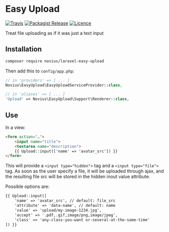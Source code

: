 # Easy Upload
[![Travis](https://img.shields.io/travis/novius/laravel-easy-upload.svg?maxAge=1800&style=flat-square)](https://travis-ci.org/novius/laravel-easy-upload)
[![Packagist Release](https://img.shields.io/packagist/v/novius/laravel-easy-upload.svg?maxAge=1800&style=flat-square)](https://packagist.org/packages/novius/laravel-easy-upload)
[![Licence](https://img.shields.io/packagist/l/novius/laravel-easy-upload.svg?maxAge=1800&style=flat-square)](https://github.com/novius/laravel-easy-upload#licence)

Treat file uploading as if it was just a text input

## Installation

```sh
composer require novius/laravel-easy-upload
```

Then add this to `config/app.php`:

```php
// in 'providers' => [ ... ]
Novius\EasyUpload\EasyUploadServiceProvider::class,

// in 'aliases' => [ ... ]
'Upload' => Novius\EasyUpload\Support\Renderer::class,
```

## Use

In a view:

```html
<form action="…">
    <input name="title">
    <textarea name="description">
    {{ Upload::input(['name' => 'avatar_src']) }}
</form>
```

This will provide a `<input type="hidden">` tag and a `<input type="file">` tag. As soon as the user specify a file, it will be uploaded through ajax, and the resulting file src will be stored in the hidden inout value attribute.

Possible options are:

```html
{{ Upload::input([
    'name' => 'avatar_src', // default: file_src
    'attribute' => 'data-name', // default: name
    'value' => 'upload/my-image-1234.jpg',
    'accept' => '.pdf,.gif,image/png,image/jpeg',
    'class' => 'any-class-you-want or-several-at-the-same-time'
]) }}
```
